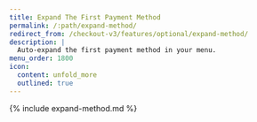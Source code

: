 ```yaml
---
title: Expand The First Payment Method
permalink: /:path/expand-method/
redirect_from: /checkout-v3/features/optional/expand-method/
description: |
  Auto-expand the first payment method in your menu.
menu_order: 1800
icon:
  content: unfold_more
  outlined: true
---
```


{% include expand-method.md %}
